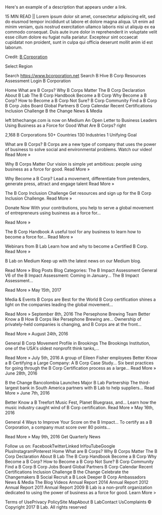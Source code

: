 Here's an example of a description that appears under a link.

15 MIN READ || Lorem ipsum dolor sit amet, consectetur adipiscing elit, sed do eiusmod tempor incididunt ut labore et dolore magna aliqua. Ut enim ad minim veniam, quis nostrud exercitation ullamco laboris nisi ut aliquip ex ea commodo consequat. Duis aute irure dolor in reprehenderit in voluptate velit esse cillum dolore eu fugiat nulla pariatur. Excepteur sint occaecat cupidatat non proident, sunt in culpa qui officia deserunt mollit anim id est laborum.

Credit: [B Corporation](https://www.bcorporation.net/)


Select Region
 
Search https://www.bcorporation.net
  Search
B Hive
B Corp Resources
Assessment Login
B Corporation

Home
What are B Corps?
Why B Corps Matter
The B Corp Declaration
About B Lab
The B Corp Handbook
Become a B Corp
Why Become a B Corp?
How to Become a B Corp
Not Sure?
B Corp Community
Find a B Corp
B Corp Jobs Board
Global Partners
B Corp Calendar
Recent Certifications
Inclusion Challenge
B the Change
News & Media

left
bthechange.com is now on Medium
An Open Letter to Business Leaders
Using Business as a Force for Good
What Are B Corps?
right

2,168 B Corporations   50+ Countries   130 Industries   1 Unifying Goal



What are B Corps?
B Corps are a new type of company that uses the power of business to solve social and environmental problems. Watch our video!
Read More »

Why B Corps Matter
Our vision is simple yet ambitious: people using business as a force for good.
Read More »

Why Become a B Corp?
Lead a movement, differentiate from pretenders, generate press, attract and engage talent
Read More »

The B Corp Inclusion Challenge
Get resources and sign up for the B Corp Inclusion Challenge.
Read More »

Donate Now
With your contributions, you help to serve a global movement of entrepreneurs using business as a force for...

Read More »

The B Corp Handbook
A useful tool for any business to learn how to become a force for...
Read More »

Webinars from B Lab
Learn how and why to become a Certified B Corp.
Read More »

B Lab on Medium
Keep up with the latest news on our Medium blog.

Read More »
Blog Posts
Blog Categories: 
The B Impact Assessment
General
V6 of the B Impact Assessment: Coming in January...
The B Impact Assessment...

Read More » May 15th, 2017

Media & Events
B Corps are Best for the World
B Corp certification shines a light on the companies leading the global movement...

Read More » September 8th, 2016
The Persephone Brewing Team
Better Know a B
How B Corps like Persephone Brewing are...
Ownership of privately-held companies is changing, and B Corps are at the front...

Read More » August 24th, 2016

General
B Corp Movement Profile in Brookings
The Brookings Institution, one of the USA's oldest nonprofit think tanks,...

Read More » July 5th, 2016
A group of Eileen Fisher employees
Better Know a B
Certifying a Large Company: A B Corp Case Study...
Six best practices for going through the B Corp Certification process as a large...
Read More » June 28th, 2016

B the Change
Bancolombia Launches Major B Lab Partnership
The third-largest bank in South America partners with B Lab to help suppliers...
Read More » June 7th, 2016

Better Know a B
Treefort Music Fest, Planet Bluegrass, and...
Learn how the music industry caught wind of B Corp certification.
Read More » May 16th, 2016

General
4 Ways to Improve Your Score on the B Impact...
To certify as a B Corporation, a company must score over 80 points...

Read More » May 9th, 2016
Get Quarterly News

Follow us on:
FacebookTwitterLinked InYouTubeGoogle PlusInstagramPinterest
Home
What are B Corps?
Why B Corps Matter
The B Corp Declaration
About B Lab
The B Corp Handbook
Become a B Corp
Why Become a B Corp?
How to Become a B Corp
Not Sure?
B Corp Community
Find a B Corp
B Corp Jobs Board
Global Partners
B Corp Calendar
Recent Certifications
Inclusion Challenge
B the Change
Celebrate the Changemakers
B Social
Recruit a B
Look Deeper
B Corp Ambassadors
News & Media
The Blog
Videos
Annual Report 2014
Annual Report 2012
Annual Report 2011
Annual Report 2009
B Lab is a non-profit organization dedicated to using the power of business as a force for good. Learn More >

Terms of UsePrivacy PolicySite MapAbout B LabContact UsComplaints
© Copyright 2017 B Lab. All rights reserved

